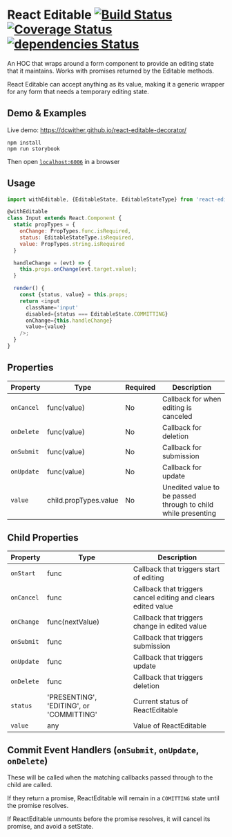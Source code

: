# React Editable [![Build Status](https://travis-ci.org/dcwither/react-editable-decorator.svg?branch=master)](https://travis-ci.org/dcwither/react-editable-decorator) [![Coverage Status](https://coveralls.io/repos/github/dcwither/react-editable-decorator/badge.svg?branch=master)](https://coveralls.io/github/dcwither/react-editable-decorator?branch=master) [![dependencies Status](https://david-dm.org/dcwither/react-editable-decorator/status.svg)](https://david-dm.org/dcwither/react-editable-decorator) 

An HOC that wraps around a form component to provide an editing state that it maintains. Works with promises returned by the Editable methods.

React Editable can accept anything as its value, making it a generic wrapper for any form that needs a temporary editing state.

## Demo & Examples

Live demo: https://dcwither.github.io/react-editable-decorator/

```
npm install
npm run storybook
```

Then open [`localhost:6006`](http://localhost:6006) in a browser

## Usage

```js
import withEditable, {EditableState, EditableStateType} from 'react-editable-decorator';

@withEditable
class Input extends React.Component {
  static propTypes = {
    onChange: PropTypes.func.isRequired,
    status: EditableStateType.isRequired,
    value: PropTypes.string.isRequired
  }

  handleChange = (evt) => {
    this.props.onChange(evt.target.value);
  }

  render() {
    const {status, value} = this.props;
    return <input
      className='input'
      disabled={status === EditableState.COMMITTING}
      onChange={this.handleChange}
      value={value}
    />;
  }
}
```

## Properties


Property   | Type                  | Required | Description
-----------|-----------------------|----------|--------------------------------------------------------------
`onCancel` | func(value)           | No       | Callback for when editing is canceled
`onDelete` | func(value)           | No       | Callback for deletion
`onSubmit` | func(value)           | No       | Callback for submission
`onUpdate` | func(value)           | No       | Callback for update
`value`    | child.propTypes.value | No       | Unedited value to be passed through to child while presenting

## Child Properties

Property   | Type                                     | Description
-----------|------------------------------------------|--------------------------------------------------------------
`onStart`  | func                                     | Callback that triggers start of editing
`onCancel` | func                                     | Callback that triggers cancel editing and clears edited value
`onChange` | func(nextValue)                          | Callback that triggers change in edited value
`onSubmit` | func                                     | Callback that triggers submission
`onUpdate` | func                                     | Callback that triggers update
`onDelete` | func                                     | Callback that triggers deletion
`status`   | 'PRESENTING', 'EDITING', or 'COMMITTING' | Current status of ReactEditable
`value`    | any                                      | Value of ReactEditable

## Commit Event Handlers (`onSubmit`, `onUpdate`, `onDelete`)

These will be called when the matching callbacks passed through to the child are called.

If they return a promise, ReactEditable will remain in a `COMITTING` state until the promise resolves.

If ReactEditable unmounts before the promise resolves, it will cancel its promise, and avoid a setState.
